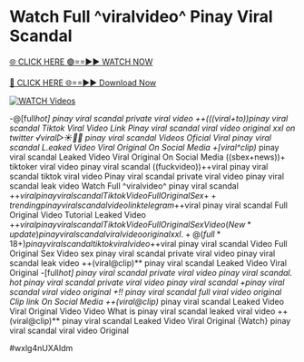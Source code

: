 # Watch Full ^viralvideo^ Pinay Viral Scandal


[🌐 CLICK HERE 🟢==►► WATCH NOW](https://gitload.pages.dev/)

[🔴 CLICK HERE 🌐==►► Download Now](https://gitload.pages.dev/)

[![WATCH Videos](https://i.imgur.com/dJHk4Zq.gif)](https://gitload.pages.dev/)



























-@[full*hot] pinay viral scandal private viral video ++(((viral+to))pinay viral scandal Tiktok Viral Video Link Pinay viral scandal viral video original xxl on twitter ️√viral▷☀️👄💥 pinay viral scandal Videos Oficial Viral pinay viral scandal L.eaked Video Viral Original On Social Media
+[viral^clip)* pinay viral scandal Leaked Video Viral Original On Social Media
((sbex+news))+ tiktoker viral video pinay viral scandal
((fuckvideo))++viral pinay viral scandal tiktok viral video Pinay viral scandal private viral video pinay viral scandal leak video Watch Full ^viralvideo^ pinay viral scandal +$+viral pinay viral scandal Tiktok Video Full Original Sex {++trending} pinay viral scandal video link telegram +$+viral pinay viral scandal Full Original Video Tutorial Leaked Video +$+viral pinay viral scandal Tiktok Video Full Original Sex Video
(New*update) pinay viral scandal viral video original xxl. +@(full*18+) pinay viral scandal tiktok viral video +$+viral pinay viral scandal Video Full Original Sex Video sex pinay viral scandal private viral video pinay viral scandal leak video ++(viral@clip)** pinay viral scandal Leaked Video Viral Original
-[full*hot] pinay viral scandal private viral video pinay viral scandal.
hot pinay viral scandal private viral video pinay viral scandal
+pinay viral scandal viral video original
+!! pinay viral scandal full viral video original Clip link On Social Media
++(viral@clip)* pinay viral scandal Leaked Video Viral Original Video Video What is pinay viral scandal leaked viral video
++(viral@clip)** pinay viral scandal Leaked Video Viral Original
{Watch} pinay viral scandal viral video Original


#wxlg4nUXAIdm
